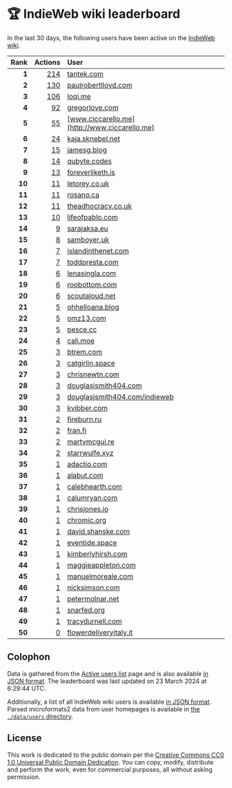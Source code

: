 # 🏆 IndieWeb wiki leaderboard

In the last 30 days, the following users have been active on the [IndieWeb wiki](https://indieweb.org).

| Rank | Actions | User |
|-----:|--------:|:-----|
| **1** | [214](https://indieweb.org/Special:Contributions/Tantek.com) | [tantek.com](http://tantek.com) |
| **2** | [130](https://indieweb.org/Special:Contributions/Paulrobertlloyd.com) | [paulrobertlloyd.com](http://paulrobertlloyd.com) |
| **3** | [106](https://indieweb.org/Special:Contributions/Loqi.me) | [loqi.me](http://loqi.me) |
| **4** | [92](https://indieweb.org/Special:Contributions/Gregorlove.com) | [gregorlove.com](http://gregorlove.com) |
| **5** | [55](https://indieweb.org/Special:Contributions/Www.ciccarello.me) | [www.ciccarello.me](http://www.ciccarello.me) |
| **6** | [24](https://indieweb.org/Special:Contributions/Kaja.sknebel.net) | [kaja.sknebel.net](http://kaja.sknebel.net) |
| **7** | [15](https://indieweb.org/Special:Contributions/Jamesg.blog) | [jamesg.blog](http://jamesg.blog) |
| **8** | [14](https://indieweb.org/Special:Contributions/Qubyte.codes) | [qubyte.codes](http://qubyte.codes) |
| **9** | [13](https://indieweb.org/Special:Contributions/Foreverliketh.is) | [foreverliketh.is](http://foreverliketh.is) |
| **10** | [11](https://indieweb.org/Special:Contributions/Letorey.co.uk) | [letorey.co.uk](http://letorey.co.uk) |
| **11** | [11](https://indieweb.org/Special:Contributions/Rosano.ca) | [rosano.ca](http://rosano.ca) |
| **12** | [11](https://indieweb.org/Special:Contributions/Theadhocracy.co.uk) | [theadhocracy.co.uk](http://theadhocracy.co.uk) |
| **13** | [10](https://indieweb.org/Special:Contributions/Lifeofpablo.com) | [lifeofpablo.com](http://lifeofpablo.com) |
| **14** | [9](https://indieweb.org/Special:Contributions/Sarajaksa.eu) | [sarajaksa.eu](http://sarajaksa.eu) |
| **15** | [8](https://indieweb.org/Special:Contributions/Samboyer.uk) | [samboyer.uk](http://samboyer.uk) |
| **16** | [7](https://indieweb.org/Special:Contributions/Islandinthenet.com) | [islandinthenet.com](http://islandinthenet.com) |
| **17** | [7](https://indieweb.org/Special:Contributions/Toddpresta.com) | [toddpresta.com](http://toddpresta.com) |
| **18** | [6](https://indieweb.org/Special:Contributions/Lenasingla.com) | [lenasingla.com](http://lenasingla.com) |
| **19** | [6](https://indieweb.org/Special:Contributions/Roobottom.com) | [roobottom.com](http://roobottom.com) |
| **20** | [6](https://indieweb.org/Special:Contributions/Scoutaloud.net) | [scoutaloud.net](http://scoutaloud.net) |
| **21** | [5](https://indieweb.org/Special:Contributions/Ohhelloana.blog) | [ohhelloana.blog](http://ohhelloana.blog) |
| **22** | [5](https://indieweb.org/Special:Contributions/Omz13.com) | [omz13.com](http://omz13.com) |
| **23** | [5](https://indieweb.org/Special:Contributions/Pesce.cc) | [pesce.cc](http://pesce.cc) |
| **24** | [4](https://indieweb.org/Special:Contributions/Cali.moe) | [cali.moe](http://cali.moe) |
| **25** | [3](https://indieweb.org/Special:Contributions/Btrem.com) | [btrem.com](http://btrem.com) |
| **26** | [3](https://indieweb.org/Special:Contributions/Catgirlin.space) | [catgirlin.space](http://catgirlin.space) |
| **27** | [3](https://indieweb.org/Special:Contributions/Chrisnewtn.com) | [chrisnewtn.com](http://chrisnewtn.com) |
| **28** | [3](https://indieweb.org/Special:Contributions/Douglasjsmith404.com) | [douglasjsmith404.com](http://douglasjsmith404.com) |
| **29** | [3](https://indieweb.org/Special:Contributions/Douglasjsmith404.com_indieweb) | [douglasjsmith404.com/indieweb](http://douglasjsmith404.com/indieweb) |
| **30** | [3](https://indieweb.org/Special:Contributions/Kvibber.com) | [kvibber.com](http://kvibber.com) |
| **31** | [2](https://indieweb.org/Special:Contributions/Fireburn.ru) | [fireburn.ru](http://fireburn.ru) |
| **32** | [2](https://indieweb.org/Special:Contributions/Fran.fi) | [fran.fi](http://fran.fi) |
| **33** | [2](https://indieweb.org/Special:Contributions/Martymcgui.re) | [martymcgui.re](http://martymcgui.re) |
| **34** | [2](https://indieweb.org/Special:Contributions/Starrwulfe.xyz) | [starrwulfe.xyz](http://starrwulfe.xyz) |
| **35** | [1](https://indieweb.org/Special:Contributions/Adactio.com) | [adactio.com](http://adactio.com) |
| **36** | [1](https://indieweb.org/Special:Contributions/Alabut.com) | [alabut.com](http://alabut.com) |
| **37** | [1](https://indieweb.org/Special:Contributions/Calebhearth.com) | [calebhearth.com](http://calebhearth.com) |
| **38** | [1](https://indieweb.org/Special:Contributions/Calumryan.com) | [calumryan.com](http://calumryan.com) |
| **39** | [1](https://indieweb.org/Special:Contributions/Chrisjones.io) | [chrisjones.io](http://chrisjones.io) |
| **40** | [1](https://indieweb.org/Special:Contributions/Chromic.org) | [chromic.org](http://chromic.org) |
| **41** | [1](https://indieweb.org/Special:Contributions/David.shanske.com) | [david.shanske.com](http://david.shanske.com) |
| **42** | [1](https://indieweb.org/Special:Contributions/Eventide.space) | [eventide.space](http://eventide.space) |
| **43** | [1](https://indieweb.org/Special:Contributions/Kimberlyhirsh.com) | [kimberlyhirsh.com](http://kimberlyhirsh.com) |
| **44** | [1](https://indieweb.org/Special:Contributions/Maggieappleton.com) | [maggieappleton.com](http://maggieappleton.com) |
| **45** | [1](https://indieweb.org/Special:Contributions/Manuelmoreale.com) | [manuelmoreale.com](http://manuelmoreale.com) |
| **46** | [1](https://indieweb.org/Special:Contributions/Nicksimson.com) | [nicksimson.com](http://nicksimson.com) |
| **47** | [1](https://indieweb.org/Special:Contributions/Petermolnar.net) | [petermolnar.net](http://petermolnar.net) |
| **48** | [1](https://indieweb.org/Special:Contributions/Snarfed.org) | [snarfed.org](http://snarfed.org) |
| **49** | [1](https://indieweb.org/Special:Contributions/Tracydurnell.com) | [tracydurnell.com](http://tracydurnell.com) |
| **50** | [0](https://indieweb.org/Special:Contributions/Flowerdeliveryitaly.it) | [flowerdeliveryitaly.it](http://flowerdeliveryitaly.it) |


## Colophon

Data is gathered from the [Active users list](https://indieweb.org/Special:ActiveUsers) page and is also available [in JSON format](https://github.com/jgarber623/indieweb-wiki-leaderboard/blob/main/data/leaderboard.json). The leaderboard was last updated on 23 March 2024 at 6:29:44 UTC.

Additionally, a list of all IndieWeb wiki users is available [in JSON format](https://github.com/jgarber623/indieweb-wiki-leaderboard/blob/main/data/users.json). Parsed microformats2 data from user homepages is available in [the `./data/users` directory](https://github.com/jgarber623/indieweb-wiki-leaderboard/blob/main/data/users).

## License

This work is dedicated to the public domain per the [Creative Commons CC0 1.0 Universal Public Domain Dedication](https://creativecommons.org/publicdomain/zero/1.0/). You can copy, modify, distribute and perform the work, even for commercial purposes, all without asking permission.
